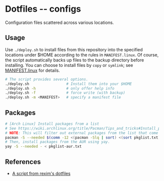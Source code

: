 # Dotfiles -- configs

Configuration files scattered across various locations.

## Usage

Use `./deploy.sh` to install files from this repository into the specified locations under $HOME according to the rules in `MANIFEST.linux`.
Of course, the script automatically backs up files to the backup directory before installing.
You can choose to install files by `copy` or `symlink`; see [MANIFEST.linux](./MANIFEST.linux) for details.

```sh
# The script provides several options.
./deploy.sh                 # Install them into your $HOME
./deploy.sh -h              # only offer help info
./deploy.sh -f              # force write (with backup)
./deploy.sh -m <MANIFEST>   # specify a manifest file
```

## Packages

```sh
# [Arch Linux] Install packages from a list
# See https://wiki.archlinux.org/title/Pacman/Tips_and_tricks#Install_packages_from_a_list
# NOTE: This will filter out external packages from the list that come from the AUR or are installed locally.
pacman -S --needed $(comm -12 <(pacman -Slq | sort) <(sort pkglist.txt))
# Then, install packages from the AUR using yay.
yay -S --needed - < pkglist-aur.txt
```

## References

- [A script from rexim's dotfiles](https://github.com/rexim/dotfiles/blob/master/deploy.sh)
